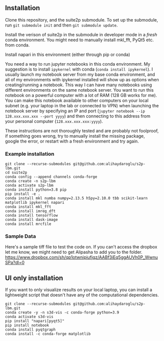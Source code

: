 ## Installation

Clone this repository, and the suite2p submodule. To set up the submodule, run `git submodule init` and then `git submodule update`.

Install the verison of suite2p in the submodule in developer mode in a *fresh* conda environment. You might need to manually install mkl_fft, PyQt5 etc. from conda.

Install napari in this environment (either through pip or conda)

You need a way to run jupyter notebooks in this conda environment. My suggestion is to install `ipykernel` with conda (`conda install ipykernel`). I usually launch my notebook server from my base conda environment, and all of my environments with ipykernel installed will show up as options when creating/running a notebook. This way I can have many notebooks using different environments on the same notebook server. You want to run this notebook on a powerful computer with a lot of RAM (128 GB works for me). You can make this notebook available to other computers on your local subnet (e.g. your laptop in the lab or connected to VPN) when launching the notebook server by specifying an IP and port (`jupyter notebook --ip 128.xxx.xxx.xxx --port yyyy`) and then connecting to this address from your personal computer (`128.xxx.xxx.xxx:yyyy`).


These instructions are not thoroughly tested and are probably not foolproof, if something goes wrong, try to manually install the missing package, google the error, or restart with a fresh environment and try again.

### Example installation
```
git clone --recurse-submodules git@github.com:alihaydaroglu/s2p-lbm.git
cd suite2p
conda config --append channels conda-forge
conda create -n s2p-lbm
conda activate s2p-lbm
conda install python=3.8 pip
pip install -e .
conda install mkl numba numpy=2.13.5 h5py=2.10.0 tbb scikit-learn matplotlib ipykernel napari
conda install mkl_fft
conda install imreg_dft
conda install tensorflow
conda install dask-image
conda install mrcfile
```

### Sample Data
Here's a sample tiff file to test the code on. If you can't access the dropbox let me know, we might need to get Alipasha to add you to the folder. https://www.dropbox.com/sh/qp1otwnipiufjqz/AABf3iEq5ggAUVh0P_WwnuSPa?dl=0


## UI only installation
If you want to only visualize results on your local laptop, you can install a lightweight script that doesn't have any of the computational dependencies. 

```
git clone --recurse-submodules git@github.com:alihaydaroglu/s2p-lbm.git
conda create -y -n s3d-vis -c conda-forge python=3.9
conda activate s3d-vis
pip install "napari[pyqt5]"
pip install notebook
conda install pyqtgraph
conda install -c conda-forge matplotlib
```
